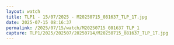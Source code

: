 ```yaml
---
layout: watch
title: TLP1 - 15/07/2025 - M20250715_081637_TLP_1T.jpg
date: 2025-07-15 08:16:37
permalink: /2025/07/15/watch/M20250715_081637_TLP_1
capture: TLP1/2025/202507/20250714/M20250715_081637_TLP_1T.jpg
---
```

